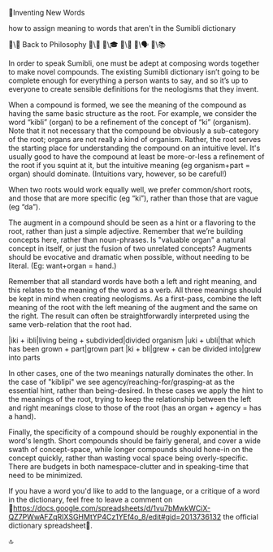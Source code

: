 📛Inventing
New Words

how to assign meaning
to words that aren't in
the Sumibli dictionary

🔗\🧠 Back to Philosophy
🔗\🚀
🔗\🎓
🔗\🌳
🔗\🗣️
🔗\📚

In order to speak Sumibli, one must be adept at composing words together to make novel compounds. The existing Sumibli dictionary isn’t going to be complete enough for everything a person wants to say, and so it’s up to everyone to create sensible definitions for the neologisms that they invent.

When a compound is formed, we see the meaning of the compound as having the same basic structure as the root. For example, we consider the word “kibli” (organ) to be a refinement of the concept of “ki” (organism). Note that it not necessary that the compound be obviously a sub-category of the root; organs are not really a kind of organism. Rather, the root serves the starting place for understanding the compound on an intuitive level. It's usually good to have the compound at least be more-or-less a refinement of the root if you squint at it, but the intuitive meaning (eg organism+part = organ) should dominate. (Intuitions vary, however, so be careful!)

When two roots would work equally well, we prefer common/short roots, and those that are more specific (eg “ki”), rather than those that are vague (eg “da”).

The augment in a compound should be seen as a hint or a flavoring to the root, rather than just a simple adjective. Remember that we’re building concepts here, rather than noun-phrases. Is "valuable organ" a natural concept in itself, or just the fusion of two unrelated concepts? Augments should be evocative and dramatic when possible, without needing to be literal. (Eg: want+organ = hand.)

Remember that all standard words have both a left and right meaning, and this relates to the meaning of the word as a verb. All three meanings should be kept in mind when creating neologisms. As a first-pass, combine the left meaning of the root with the left meaning of the augment and the same on the right. The result can often be straightforwardly interpreted using the same verb-relation that the root had.

|iki + ibli|living being + subdivided|divided organism
|uki + ubli|that which has been grown + part|grown part
|ki + bli|grew + can be divided into|grew into parts

In other cases, one of the two meanings naturally dominates the other. In the case of "kiblipi" we see agency/reaching-for/grasping-at as the essential hint, rather than being-desired. In these cases we apply the hint to the meanings of the root, trying to keep the relationship between the left and right meanings close to those of the root (has an organ + agency = has a hand).

Finally, the specificity of a compound should be roughly exponential in the word's length. Short compounds should be fairly general, and cover a wide swath of concept-space, while longer compounds should hone-in on the concept quickly, rather than wasting vocal space being overly-specific. There are budgets in both namespace-clutter and in speaking-time that need to be minimized.

If you have a word you'd like to add to the language, or a critique of a word in the dictionary, feel free to leave a comment on 🔗https://docs.google.com/spreadsheets/d/1vu7bMwkWCiX-QZ7PWwAFZqRIXSGHMtYP4Cz1YEf4o_8/edit#gid=2013736132 the official dictionary spreadsheet💬.

🔝
